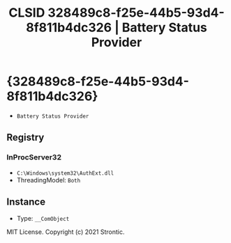 ﻿---
title: "CLSID 328489c8-f25e-44b5-93d4-8f811b4dc326 | Battery Status Provider"
excerpt: What is COM-Object CLSID 328489c8-f25e-44b5-93d4-8f811b4dc326?
---

# {328489c8-f25e-44b5-93d4-8f811b4dc326}

* `Battery Status Provider`

## Registry


### InProcServer32

* `C:\Windows\system32\AuthExt.dll`
* ThreadingModel: `Both`

## Instance

* Type: `__ComObject`

MIT License. Copyright (c) 2021 Strontic.



